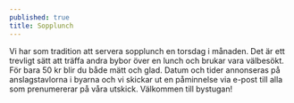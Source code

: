 ```yaml
---
published: true
title: Sopplunch
---
```

Vi har som tradition att servera sopplunch en torsdag i månaden. Det är ett trevligt sätt att träffa andra bybor över en lunch och brukar vara välbesökt. För bara 50 kr blir du både mätt och glad. Datum och tider annonseras på anslagstavlorna i byarna och vi skickar ut en påminnelse via e-post till alla som prenumererar på våra utskick. Välkommen till bystugan!
